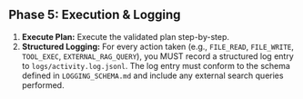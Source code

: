 ## Phase 5: Execution & Logging

1.  **Execute Plan:** Execute the validated plan step-by-step.
2.  **Structured Logging:** For every action taken (e.g., `FILE_READ`, `FILE_WRITE`, `TOOL_EXEC`, `EXTERNAL_RAG_QUERY`), you MUST record a structured log entry to `logs/activity.log.jsonl`. The log entry must conform to the schema defined in `LOGGING_SCHEMA.md` and include any external search queries performed.